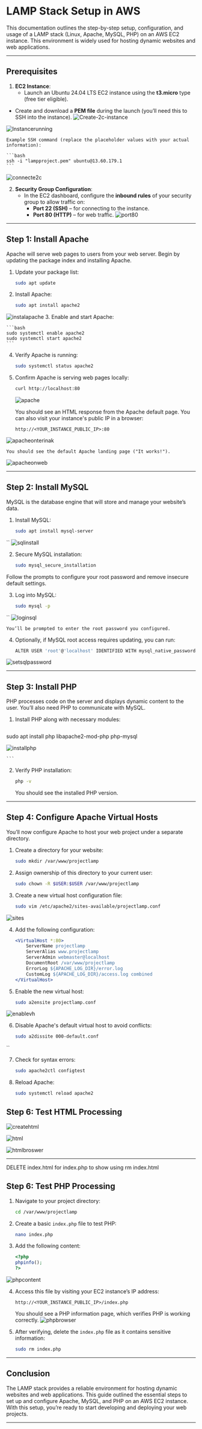 # LAMP Stack Setup in AWS

This documentation outlines the step-by-step setup, configuration, and usage of a LAMP stack (Linux, Apache, MySQL, PHP) on an AWS EC2 instance. This environment is widely used for hosting dynamic websites and web applications.

---

## Prerequisites

1. **EC2 Instance**:
    - Launch an Ubuntu 24.04 LTS EC2 instance using the **t3.micro** type (free tier eligible).
- Create and download a **PEM file** during the launch (you’ll need this to SSH into the instance).
![Create-2c-instance](https://github.com/Prince-Tee/StegHub_Lampstack/blob/main/lampstack%20images/createe2c.PNG)

![Instancerunning](https://github.com/Prince-Tee/StegHub_Lampstack/blob/main/lampstack%20images/running.PNG)

    
    Example SSH command (replace the placeholder values with your actual information):

    ```bash
    ssh -i "lampproject.pem" ubuntu@13.60.179.1
    ```
![connecte2c](https://github.com/Prince-Tee/StegHub_Lampstack/blob/main/lampstack%20images/connect-e2c-windows.PNG)

2. **Security Group Configuration**:
    - In the EC2 dashboard, configure the **inbound rules** of your security group to allow traffic on:
        - **Port 22 (SSH)** – for connecting to the instance.
        - **Port 80 (HTTP)** – for web traffic.
 ![port80](https://github.com/Prince-Tee/StegHub_Lampstack/blob/main/lampstack%20images/add%20port80.PNG)





---

## Step 1: Install Apache

Apache will serve web pages to users from your web server. Begin by updating the package index and installing Apache.

1. Update your package list:

    ```bash
    sudo apt update
    ```

2. Install Apache:

    ```bash
    sudo apt install apache2
    ```
![instalapache](https://github.com/Prince-Tee/StegHub_Lampstack/blob/main/lampstack%20images/install%20apache.PNG)
3. Enable and start Apache:

    ```bash
    sudo systemctl enable apache2
    sudo systemctl start apache2
    ```

4. Verify Apache is running:



    ```bash
    sudo systemctl status apache2
    ```

5. Confirm Apache is serving web pages locally:

    ```bash
    curl http://localhost:80
    ```
    ![apache](https://github.com/Prince-Tee/StegHub_Lampstack/blob/main/lampstack%20images/apacheConfirmed.PNG)

    You should see an HTML response from the Apache default page. You can also visit your instance's public IP in a browser:

    ```
    http://<YOUR_INSTANCE_PUBLIC_IP>:80
    ```
  ![apacheonterinak](https://github.com/Prince-Tee/StegHub_Lampstack/blob/main/lampstack%20images/apache%20on%20terminal.PNG)
  
    You should see the default Apache landing page ("It works!").
  ![apacheonweb](https://github.com/Prince-Tee/StegHub_Lampstack/blob/main/lampstack%20images/apache%20on%20webbrowser.PNG)
  
---

## Step 2: Install MySQL

MySQL is the database engine that will store and manage your website’s data.

1. Install MySQL:

    ```bash
    sudo apt install mysql-server
``
![sqlinstall](https://github.com/Prince-Tee/StegHub_Lampstack/blob/main/lampstack%20images/mysql%20install.PNG)

2. Secure MySQL installation:

    ```bash
    sudo mysql_secure_installation
    ```

Follow the prompts to configure your root password and remove insecure default settings.


3. Log into MySQL:

    ```bash
    sudo mysql -p
``
![loginsql](https://github.com/Prince-Tee/StegHub_Lampstack/blob/main/lampstack%20images/acessmysql.PNG)


    You’ll be prompted to enter the root password you configured.

4. Optionally, if MySQL root access requires updating, you can run:

    ```bash
    ALTER USER 'root'@'localhost' IDENTIFIED WITH mysql_native_password BY 'yourpassword';
    ```
![setsqlpassword](https://github.com/Prince-Tee/StegHub_Lampstack/blob/main/lampstack%20images/settingsqlpassword.PNG)

---

## Step 3: Install PHP

PHP processes code on the server and displays dynamic content to the user. You’ll also need PHP to communicate with MySQL.

1. Install PHP along with necessary modules:

    ```bash
sudo apt install php libapache2-mod-php php-mysql

![installphp](https://github.com/Prince-Tee/StegHub_Lampstack/blob/main/lampstack%20images/php%20install.PNG)


    ```

2. Verify PHP installation:

    ```bash
    php -v
    ```

    You should see the installed PHP version.

---

## Step 4: Configure Apache Virtual Hosts

You’ll now configure Apache to host your web project under a separate directory.

1. Create a directory for your website:

    ```bash
    sudo mkdir /var/www/projectlamp
    ```

2. Assign ownership of this directory to your current user:

    ```bash
    sudo chown -R $USER:$USER /var/www/projectlamp
    ```

3. Create a new virtual host configuration file:

    ```bash
    sudo vim /etc/apache2/sites-available/projectlamp.conf
    ```
![sites](https://github.com/Prince-Tee/StegHub_Lampstack/blob/main/lampstack%20images/ls%20sites%20available.PNG)

4. Add the following configuration:

    ```apache
    <VirtualHost *:80>
        ServerName projectlamp
        ServerAlias www.projectlamp
        ServerAdmin webmaster@localhost
        DocumentRoot /var/www/projectlamp
        ErrorLog ${APACHE_LOG_DIR}/error.log
        CustomLog ${APACHE_LOG_DIR}/access.log combined
    </VirtualHost>
    ```

5. Enable the new virtual host:

    ```bash
    sudo a2ensite projectlamp.conf
    ```


![enablevh](https://github.com/Prince-Tee/StegHub_Lampstack/blob/main/lampstack%20images/enable%20VH.PNG)



6. Disable Apache's default virtual host to avoid conflicts:

    ```bash
    sudo a2dissite 000-default.conf
``



7. Check for syntax errors:

    ```bash
    sudo apache2ctl configtest
    ```

8. Reload Apache:

    ```bash
    sudo systemctl reload apache2
    ```
## Step 6: Test HTML Processing

![createhtml](https://github.com/Prince-Tee/StegHub_Lampstack/blob/main/lampstack%20images/create%20html.PNG)

![html](https://github.com/Prince-Tee/StegHub_Lampstack/blob/main/lampstack%20images/html.PNG)

![htmlbroswer](https://github.com/Prince-Tee/StegHub_Lampstack/blob/main/lampstack%20images/brower%20html.PNG)

---

DELETE index.html for index.php to show using  rm index.html

## Step 6: Test PHP Processing

1. Navigate to your project directory:

    ```bash
    cd /var/www/projectlamp
    ```

2. Create a basic `index.php` file to test PHP:

    ```bash
    nano index.php
    ```

3. Add the following content:

    ```php
    <?php
    phpinfo();
    ?>
    ```
![phpcontent](https://github.com/Prince-Tee/StegHub_Lampstack/blob/main/lampstack%20images/phpcontent.PNG)

4. Access this file by visiting your EC2 instance’s IP address:

    ```
    http://<YOUR_INSTANCE_PUBLIC_IP>/index.php
    ```

    You should see a PHP information page, which verifies PHP is working correctly.
  ![phpbrowser](https://github.com/Prince-Tee/StegHub_Lampstack/blob/main/lampstack%20images/php%20browser.PNG)

6. After verifying, delete the `index.php` file as it contains sensitive information:

    ```bash
    sudo rm index.php
    ```

---



## Conclusion

The LAMP stack provides a reliable environment for hosting dynamic websites and web applications. This guide outlined the essential steps to set up and configure Apache, MySQL, and PHP on an AWS EC2 instance. With this setup, you’re ready to start developing and deploying your web projects.

---
